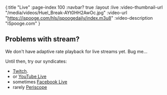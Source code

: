 {:title "Live"
 :page-index 100
 :navbar? true
 :layout :live
 :video-thumbnail-url "/media/videos/Huel_Break-AYt0HH2AwOc.jpg"
 :video-url "https://ispooge.com/hls/ispoogedaily/index.m3u8"
 :video-description "iSpooge.com"
 }


## Problems with stream?

We don't have adaptive rate playback for live streams yet. Bug me...

Until then, try our syndicates:

* [Twitch](https://twitch.tv/iSpoogeDaily).
* or [YouTube Live](https://www.youtube.com/channel/UCUMn9G0yzhQWXiRTOmPLXOg)
* sometimes [Facebook Live](https://www.facebook.com/ispooge/)
* rarely [Periscope](https://pscp.tv/iSpoogeDaily)

